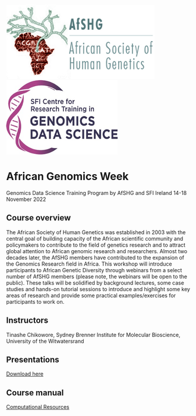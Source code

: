 <img src="https://github.com/tinashedoc/cvx/blob/main/logo_original_tempb%20Afshg.jpeg" width="400" height="200">   <img src="https://github.com/tinashedoc/cvx/blob/main/SFI.jpg" width="300" height="200">

# African Genomics Week

Genomics Data Science Training Program by AfSHG and SFI Ireland 14-18 November 2022

## Course overview
The African Society of Human Genetics was established in 2003 with the central goal of building capacity of the African scientific community and policymakers to contribute to the field of genetics research and to attract global attention to African genomic research and researchers. Almost two decades later, the AfSHG members have contributed to the expansion of the Genomics Research field in Africa. This workshop will introduce participants to African Genetic Diversity through webinars from a select number of AfSHG members (please note, the webinars will be open to the public). These talks will be solidified by background lectures, some case studies and hands-on tutorial sessions to introduce and highlight some key areas of research and provide some practical examples/exercises for participants to work on.  

## Instructors


Tinashe Chikowore, Sydney Brenner Institute for Molecular Bioscience, University of the Witwatersrand<br>


## Presentations
<a href="https://github.com/WCSCourses/HumanGenEpi/tree/main/presentations" target="_blank">Download here</a>

## Course manual
<a href="https://github.com/WCSCourses/HumanGenEpi/blob/main/manuals/Computational_resources/" target="blank">Computational Resources</a>
